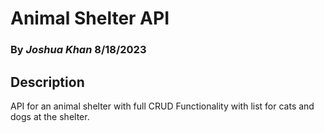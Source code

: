 # Animal Shelter API
### By _**Joshua Khan**_ 8/18/2023

## Description

API for an animal shelter with full CRUD Functionality with list for cats and dogs at the shelter.

